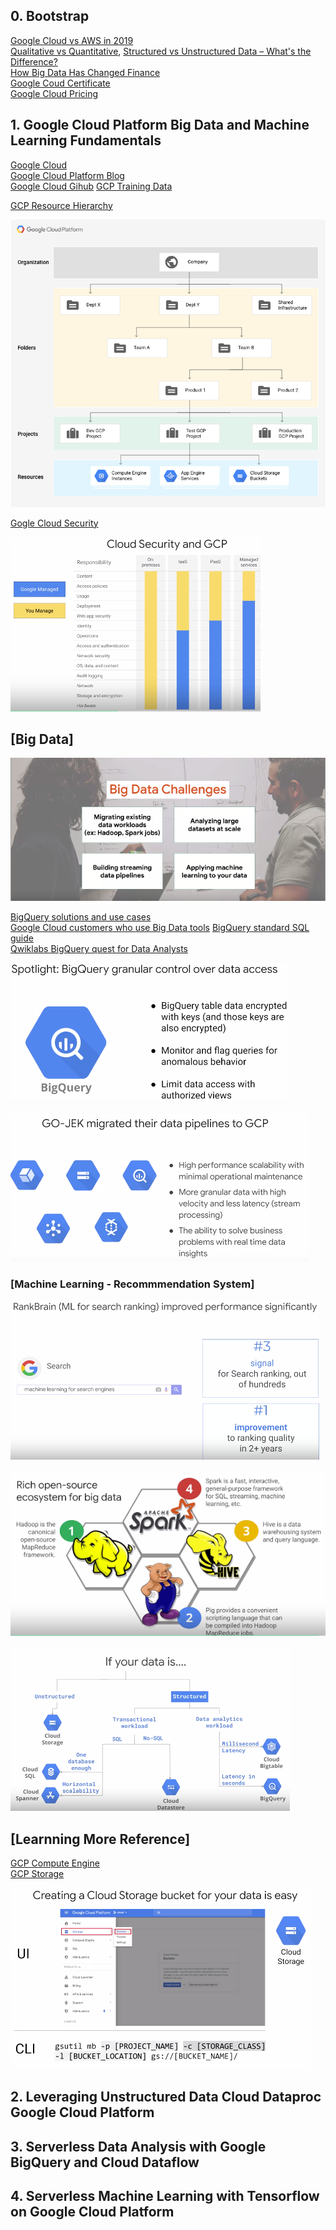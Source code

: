 ## 0. Bootstrap
[Google Cloud vs AWS in 2019](https://kinsta.com/blog/google-cloud-vs-aws/)\
[Qualitative vs Quantitative](https://learn.g2.com/qualitative-vs-quantitative-data), [Structured vs Unstructured Data – What's the Difference?](https://learn.g2.com/structured-vs-unstructured-data)\
[How Big Data Has Changed Finance](https://www.investopedia.com/articles/active-trading/040915/how-big-data-has-changed-finance.asp)\
[Google Coud Certificate](https://cloud.google.com/certification/)\
[Google Cloud Pricing](https://cloud.google.com/pricing/)

##  1. Google Cloud Platform Big Data and Machine Learning Fundamentals
[Google Cloud](https://cloud.google.com/)\
[Google Cloud Platform Blog](https://cloud.google.com/blog/products)\
[Google Cloud Gihub](https://github.com/GoogleCloudPlatform)
[GCP Training Data](https://github.com/GoogleCloudPlatform/training-data-analyst)

[GCP Resource Hierarchy](https://cloud.google.com/resource-manager/docs/cloud-platform-resource-hierarchy)

![Google Cloud Resource Hierarchy](https://github.com/Blackdog-Programmer/Data-Engineering-GCP/blob/master/Reference/GCP_Resources_Hierachy.png)

[Gogle Cloud Security](https://cloud.google.com/security/)

![Google Security](https://github.com/Blackdog-Programmer/Data-Engineering-GCP/blob/master/Reference/GCP_Security.png)

<h2><b>[Big Data]</b></h2>

![Big Data Challenge](https://github.com/Blackdog-Programmer/Data-Engineering-GCP/blob/master/Reference/GCP_BigData_Challenge.png)

[BigQuery solutions and use cases](https://cloud.google.com/bigquery/#bigquery-solutions-and-use-cases)\
[Google Cloud customers who use Big Data tools](https://cloud.google.com/customers/#/products=Big_Data_Analytics)
[BigQuery standard SQL guide](https://cloud.google.com/bigquery/docs/reference/standard-sql/enabling-standard-sql)\
[Qwiklabs BigQuery quest for Data Analysts](https://www.qwiklabs.com/quests/55)

![GCP BigQuery](https://github.com/Blackdog-Programmer/Data-Engineering-GCP/blob/master/Reference/GCP_BigQuery.png)

![GCP Data Pipelining](https://github.com/Blackdog-Programmer/Data-Engineering-GCP/blob/master/Reference/GCP_DataPipelining.png)

### [Machine Learning - Recommmendation System]

![Google Rank Brain Search ML](https://github.com/Blackdog-Programmer/Data-Engineering-GCP/blob/master/Reference/GCP_Rank_Brain.png)

![Open Source Bigdata Tools](https://github.com/Blackdog-Programmer/Data-Engineering-GCP/blob/master/Reference/Open_Source_Bigdata_Tools.png)

![GCP_Data_Process](https://github.com/Blackdog-Programmer/Data-Engineering-GCP/blob/master/Reference/GCP_Data_Process.png)

<h2>[Learnning More Reference]</h2>

[GCP Compute Engine](https://cloud.google.com/compute/)\
[GCP Storage](https://cloud.google.com/storage/)

![Google Cloud Bucket Storage](https://github.com/Blackdog-Programmer/Data-Engineering-GCP/blob/master/Reference/GCP_Cloud_Bucket_Storage.png)

## 2. Leveraging Unstructured Data Cloud Dataproc Google Cloud Platform


## 3. Serverless Data Analysis with Google BigQuery and Cloud Dataflow


## 4. Serverless Machine Learning with Tensorflow on Google Cloud Platform
